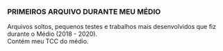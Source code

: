 ### PRIMEIROS ARQUIVO DURANTE MEU MÉDIO
Arquivos soltos, pequenos testes e trabalhos mais desenvolvidos que fiz durante o Médio (2018 - 2020). </br>
Contém meu TCC do médio.
